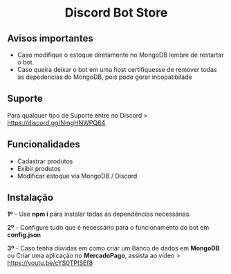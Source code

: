 <h1 align="center"> Discord Bot Store </h1>



## Avisos importantes
- Caso modifique o estoque diretamente no MongoDB lembre de restartar o bot.
- Caso queira deixar o bot em uma host certifiquesse de remover todas as depedencias do MongoDB, pois pode gerar incopatibilade
## Suporte

Para qualquer tipo de Suporte entre no Discord > https://discord.gg/NmgHNWPQ64


## Funcionalidades

- Cadastrar produtos
- Exibir produtos
- Modificar estoque via MongoDB / Discord


## Instalação

**1º** - Use **npm i** para instalar todas as dependências necessárias.

**2º** - Configure tudo que é necessário para o funcionamento do bot em **config.json**

**3º** - Caso tenha dúvidas em como criar um Banco de dados em **MongoDB** ou Criar uma aplicação no **MercadoPago**, assista ao vídeo > https://youtu.be/cYS0TPISEf8
